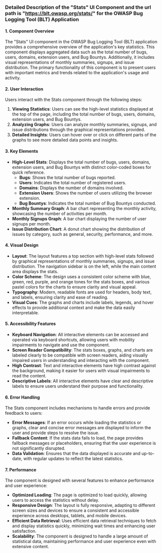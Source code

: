### Detailed Description of the "Stats" UI Component and the url path is "https://blt.owasp.org/stats/" for the OWASP Bug Logging Tool (BLT) Application

#### 1. Component Overview
The "Stats" UI component in the OWASP Bug Logging Tool (BLT) application provides a comprehensive overview of the application's key statistics. This component displays aggregated data such as the total number of bugs, users, domains, extension users, and Bug Bountys. Additionally, it includes visual representations of monthly summaries, signups, and issue distribution. The primary functionality of this component is to present users with important metrics and trends related to the application's usage and activity.

#### 2. User Interaction
Users interact with the Stats component through the following steps:
1. **Viewing Statistics**: Users can see the high-level statistics displayed at the top of the page, including the total number of bugs, users, domains, extension users, and Bug Bountys.
2. **Analyzing Graphs**: Users can analyze monthly summaries, signups, and issue distributions through the graphical representations provided.
3. **Detailed Insights**: Users can hover over or click on different parts of the graphs to see more detailed data points and insights.

#### 3. Key Elements
- **High-Level Stats**: Displays the total number of bugs, users, domains, extension users, and Bug Bountys with distinct color-coded boxes for quick reference.
  - **Bugs**: Shows the total number of bugs reported.
  - **Users**: Indicates the total number of registered users.
  - **Domains**: Displays the number of domains involved.
  - **Extension Users**: Shows the number of users utilizing the browser extension.
  - **Bug Bountys**: Indicates the total number of Bug Bountys conducted.
- **Monthly Summary Graph**: A bar chart representing the monthly activity, showcasing the number of activities per month.
- **Monthly Signups Graph**: A bar chart displaying the number of user signups per month.
- **Issue Distribution Chart**: A donut chart showing the distribution of issues by category, such as general, security, performance, and more.

#### 4. Visual Design
- **Layout**: The layout features a top section with high-level stats followed by graphical representations of monthly summaries, signups, and issue distribution. The navigation sidebar is on the left, while the main content area displays the stats.
- **Color Scheme**: The design uses a consistent color scheme with blue, green, red, purple, and orange tones for the stats boxes, and various pastel colors for the charts to ensure clarity and visual appeal.
- **Typography**: Modern, readable fonts are used for headers, body text, and labels, ensuring clarity and ease of reading.
- **Visual Cues**: The graphs and charts include labels, legends, and hover effects to provide additional context and make the data easily interpretable.

#### 5. Accessibility Features
- **Keyboard Navigation**: All interactive elements can be accessed and operated via keyboard shortcuts, allowing users with mobility impairments to navigate and use the component.
- **Screen Reader Compatibility**: The stats boxes, graphs, and charts are labeled clearly to be compatible with screen readers, aiding visually impaired users in understanding and interacting with the component.
- **High Contrast**: Text and interactive elements have high contrast against the background, making it easier for users with visual impairments to read the content.
- **Descriptive Labels**: All interactive elements have clear and descriptive labels to ensure users understand their purpose and functionality.

#### 6. Error Handling
The Stats component includes mechanisms to handle errors and provide feedback to users:
- **Error Messages**: If an error occurs while loading the statistics or graphs, clear and concise error messages are displayed to inform the user and provide steps to resolve the issue.
- **Fallback Content**: If the stats data fails to load, the page provides fallback messages or placeholders, ensuring that the user experience is not significantly disrupted.
- **Data Validation**: Ensures that the data displayed is accurate and up-to-date, with regular updates to reflect the latest statistics.

#### 7. Performance
The component is designed with several features to enhance performance and user experience:
- **Optimized Loading**: The page is optimized to load quickly, allowing users to access the statistics without delay.
- **Responsive Design**: The layout is fully responsive, adapting to different screen sizes and devices to ensure a consistent and accessible experience across desktops, tablets, and mobile devices.
- **Efficient Data Retrieval**: Uses efficient data retrieval techniques to fetch and display statistics quickly, minimizing wait times and enhancing user satisfaction.
- **Scalability**: The component is designed to handle a large amount of statistical data, maintaining performance and user experience even with extensive content.
